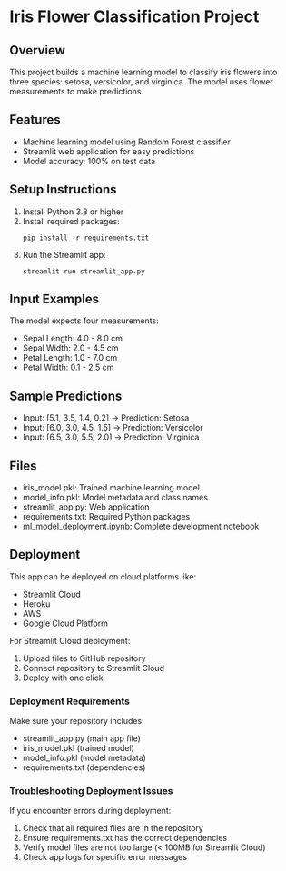 # Iris Flower Classification Project

## Overview
This project builds a machine learning model to classify iris flowers into three species: setosa, versicolor, and virginica. The model uses flower measurements to make predictions.

## Features
- Machine learning model using Random Forest classifier
- Streamlit web application for easy predictions
- Model accuracy: 100% on test data

## Setup Instructions

1. Install Python 3.8 or higher
2. Install required packages:
   ```
   pip install -r requirements.txt
   ```
3. Run the Streamlit app:
   ```
   streamlit run streamlit_app.py
   ```

## Input Examples
The model expects four measurements:
- Sepal Length: 4.0 - 8.0 cm
- Sepal Width: 2.0 - 4.5 cm  
- Petal Length: 1.0 - 7.0 cm
- Petal Width: 0.1 - 2.5 cm

## Sample Predictions
- Input: [5.1, 3.5, 1.4, 0.2] -> Prediction: Setosa
- Input: [6.0, 3.0, 4.5, 1.5] -> Prediction: Versicolor
- Input: [6.5, 3.0, 5.5, 2.0] -> Prediction: Virginica

## Files
- iris_model.pkl: Trained machine learning model
- model_info.pkl: Model metadata and class names
- streamlit_app.py: Web application
- requirements.txt: Required Python packages
- ml_model_deployment.ipynb: Complete development notebook

## Deployment
This app can be deployed on cloud platforms like:
- Streamlit Cloud
- Heroku
- AWS
- Google Cloud Platform

For Streamlit Cloud deployment:
1. Upload files to GitHub repository
2. Connect repository to Streamlit Cloud
3. Deploy with one click

### Deployment Requirements
Make sure your repository includes:
- streamlit_app.py (main app file)
- iris_model.pkl (trained model)
- model_info.pkl (model metadata)
- requirements.txt (dependencies)

### Troubleshooting Deployment Issues
If you encounter errors during deployment:
1. Check that all required files are in the repository
2. Ensure requirements.txt has the correct dependencies
3. Verify model files are not too large (< 100MB for Streamlit Cloud)
4. Check app logs for specific error messages
